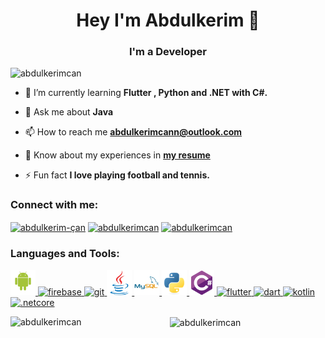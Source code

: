 <h1 align="center">Hey I'm Abdulkerim 👋</h1>
<h3 align="center">I'm a Developer</h3>

<p align="left"> <img src="https://komarev.com/ghpvc/?username=abdulkerimcan&label=Profile%20views&color=0e75b6&style=flat" alt="abdulkerimcan" /> </p>

- 🌱 I’m currently learning **Flutter , Python and .NET with C#.**

- 💬 Ask me about **Java**

- 📫 How to reach me **abdulkerimcann@outlook.com**

- 📄 Know about my experiences in [**my resume**](/Abdulkerim_Çan_Resume.pdf)

- ⚡ Fun fact **I love playing football and tennis.**

<h3 align="left">Connect with me:</h3>

<p align="left">
<a href="https://www.linkedin.com/in/abdulkerimcan/" target="blank"><img align="center" src="https://raw.githubusercontent.com/rahuldkjain/github-profile-readme-generator/master/src/images/icons/Social/linked-in-alt.svg" alt="abdulkerim-çan" height="30" width="40" /></a>
  <a href="https://www.instagram.com/keerim._/" target="blank"><img align="center" src="https://raw.githubusercontent.com/rahuldkjain/github-profile-readme-generator/master/src/images/icons/Social/instagram.svg" alt="abdulkerimcan" height="30" width="40" /></a>
<a href="https://www.hackerrank.com/abdulkerimcann" target="blank"><img align="center" src="https://raw.githubusercontent.com/rahuldkjain/github-profile-readme-generator/master/src/images/icons/Social/hackerrank.svg" alt="abdulkerimcan" height="30" width="40" /></a>
</p>

<h3 align="left">Languages and Tools:</h3>

<p align="left"> 
  <a href="https://developer.android.com" target="_blank" rel="noreferrer"> <img src="https://raw.githubusercontent.com/devicons/devicon/master/icons/android/android-original-wordmark.svg" alt="android" width="40" height="40"/> </a> 
  <a href="https://firebase.google.com/" target="_blank" rel="noreferrer"> <img src="https://www.vectorlogo.zone/logos/firebase/firebase-icon.svg" alt="firebase" width="40" height="40"/> </a> 
  <a href="https://git-scm.com/" target="_blank" rel="noreferrer"> <img src="https://www.vectorlogo.zone/logos/git-scm/git-scm-icon.svg" alt="git" width="40" height="40"/> </a> </a> 
  <a href="https://www.java.com" target="_blank" rel="noreferrer"> <img src="https://raw.githubusercontent.com/devicons/devicon/master/icons/java/java-original.svg" alt="java" width="40" height="40"/> </a> 
  <a href="https://www.mysql.com/" target="_blank" rel="noreferrer"> <img src="https://raw.githubusercontent.com/devicons/devicon/master/icons/mysql/mysql-original-wordmark.svg" alt="mysql" width="40" height="40"/> </a> 
  <a href="https://www.python.org" target="_blank" rel="noreferrer"> <img src="https://raw.githubusercontent.com/devicons/devicon/master/icons/python/python-original.svg" alt="python" width="40" height="40"/> </a>  
  <a href="https://www.w3schools.com/cs/" target="_blank" rel="noreferrer"> <img src="https://raw.githubusercontent.com/devicons/devicon/master/icons/csharp/csharp-original.svg" alt="csharp" width="40" height="40"/> </a>
  <a href="https://flutter.dev" target="_blank" rel="noreferrer"> <img src="https://cdn.jsdelivr.net/gh/devicons/devicon/icons/flutter/flutter-original.svg" alt="flutter" width="40" height="40"/> </a> 
  <a href="https://dart.dev" target="_blank" rel="noreferrer"> <img src="https://cdn.jsdelivr.net/gh/devicons/devicon/icons/dart/dart-original.svg" alt="dart" width="40" height="40"/> </a> 
  <a href="https://kotlinlang.org" target="_blank" rel="noreferrer"> <img src="https://cdn.jsdelivr.net/gh/devicons/devicon/icons/kotlin/kotlin-original.svg" alt="kotlin" width="40" height="40"/> </a>
  <a href="https://dotnet.microsoft.com/en-us/" target="_blank" rel="noreferrer"> <img src="https://cdn.jsdelivr.net/gh/devicons/devicon/icons/dotnetcore/dotnetcore-original.svg" alt=".netcore" width="40" height="40"/> </a>
</p>



<p><img align="left" width="49%" src="https://github-readme-stats.vercel.app/api?username=abdulkerimcan&show_icons=true&locale=en" alt="abdulkerimcan" /></p>

<p>&nbsp;&nbsp;<img align="center" width="40.5%" src="https://github-readme-stats.vercel.app/api/top-langs?username=abdulkerimcan&show_icons=true&locale=en&layout=compact" alt="abdulkerimcan" /></p>

<!--
**Okariuss/Okariuss** is a ✨ _special_ ✨ repository because its `README.md` (this file) appears on your GitHub profile.
Here are some ideas to get you started:
- 🔭 I’m currently working on ...
- 🌱 I’m currently learning ...
- 👯 I’m looking to collaborate on ...
- 🤔 I’m looking for help with ...
- 💬 Ask me about ...
- 📫 How to reach me: ...
- 😄 Pronouns: ...
- ⚡ Fun fact: ...
-->
